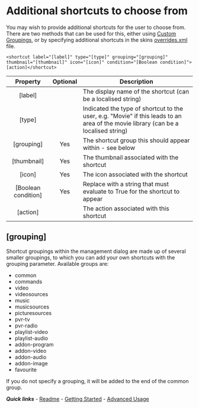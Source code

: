 # Additional shortcuts to choose from

You may wish to provide additional shortcuts for the user to choose from. There are two methods that can be used for this, either using [Custom Groupings](./Custom%20groupings.md), or by specifying additional shortcuts in the skins [overrides.xml](./overrides.md) file.

`<shortcut label="[label]" type="[type]" grouping="[grouping]" thumbnail="[thumbnail]" icon="[icon]" condition="[Boolean condition]">[action]</shortcut>`

| Property | Optional | Description |
| :------: | :------: | ----------- |
| [label] | | The display name of the shortcut (can be a localised string) |
| [type] | | Indicated the type of shortcut to the user, e.g. "Movie" if this leads to an area of the movie library (can be a localised string) |
| [grouping] | Yes | The shortcut group this should appear within - see below |
| [thumbnail] | Yes | The thumbnail associated with the shortcut |
| [icon] | Yes | The icon associated with the shortcut |
| [Boolean condition] | Yes | Replace with a string that must evaluate to True for the shortcut to appear |
| [action] | | The action associated with this shortcut |

## [grouping]

Shortcut groupings within the management dialog are made up of several smaller groupings, to which you can add your own shortcuts with the grouping parameter. Available groups are:

 - common
 - commands 
 - video
 - videosources
 - music
 - musicsources
 - picturesources
 - pvr-tv
 - pvr-radio
 - playlist-video
 - playlist-audio
 - addon-program
 - addon-video
 - addon-audio
 - addon-image
 - favourite
 
If you do not specify a grouping, it will be added to the end of the common group.

***Quick links*** - [Readme](../../../README.md) - [Getting Started](../started/Getting%20Started.md) - [Advanced Usage](./Advanced%20Usage.md)